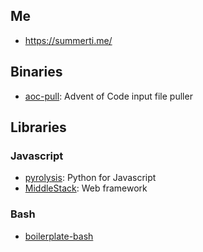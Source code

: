 ## Me
* https://summerti.me/
## Binaries
* [aoc-pull](https://github.com/Summertime/aoc-pull): Advent of Code input file puller
## Libraries
### Javascript
* [pyrolysis](https://github.com/Summertime/pyrolysis): Python for Javascript
* [MiddleStack](https://github.com/Summertime/MiddleStack): Web framework
### Bash
* [boilerplate-bash](https://github.com/Summertime/boilerplate-bash)
